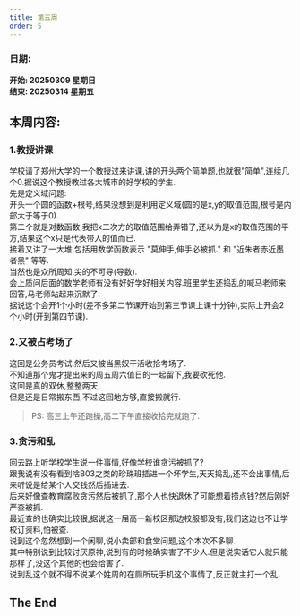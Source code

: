 ```yaml
---
title: 第五周
order: 5
---
```


### 日期:  
**开始: 20250309 星期日**  
**结束: 20250314 星期五**  

## 本周内容:  

### 1.教授讲课  

学校请了郑州大学的一个教授过来讲课,讲的开头两个简单题,也就很"简单",连续几个0.据说这个教授教过各大城市的好学校的学生.  
先是定义域问题:  
开头一个圆的函数+根号,结果没想到是利用定义域(圆的是x,y的取值范围,根号是内部大于等于0).  
第二个就是对数函数,我把x二次方的取值范围给弄错了,还以为是x的取值范围的平方,结果这个x只是代表带入的值而已.  
接着又讲了一大堆,包括用数学函数表示 "莫伸手,伸手必被抓." 和 "近朱者赤近墨者黑" 等等.  
当然也是众所周知,尖的不可导(导数).  
会上质问后面的数学老师有没有好好学好相关内容.班里学生还捣乱的喊马老师来回答,马老师站起来沉默了.  
据说这个会开1个小时(差不多第二节课开始到第三节课上课十分钟),实际上开会2个小时(开到第四节课).  

### 2.又被占考场了  

这回是公务员考试,然后又被当黑奴干活收拾考场了.  
不知道那个鬼才提出来的周五周六值日的一起留下,我要砍死他.  
这回是真的双休,整整两天.  
但是还是日常搬东西,不过这回地方够,直接搬就行.  

> PS: 高三上午还跑操,高二下午直接收拾完就跑了.  

### 3.贪污和乱

回去路上听学校学生说一件事情,好像学校谁贪污被抓了?  
跟我说有没有看到啥B03之类的珍珠班插进一个坏学生,天天捣乱,还不会出事情,后来听说是给某个人交钱然后插进去.  
后来好像查教育腐败贪污然后被抓了,那个人也快退休了可能想着捞点钱?然后刚好严查被抓.  
最近查的也确实比较狠,据说这一届高一新校区那边校服都没有,我们这边也不让学校订资料,怕被查.  
说到这个忽然想到一个闲聊,说小卖部和食堂问题,这个本次不多聊.  
其中特别说到比较讨厌原神,说到有的时候确实害了不少人.但是说实话它人就只能那样了,没这个其他的也会给害了.  
说到乱这个就不得不说某个姓周的在厕所玩手机这个事情了,反正就主打一个乱.  

## The End